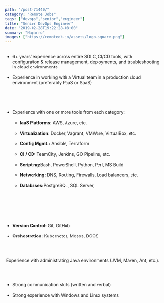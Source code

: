 ```yaml
---
path: "/post-71440/"
category: "Remote Jobs"
tags: ["devops","senior","engineer"]
title: "Senior DevOps Engineer"
date: "2019-02-28T19:22:28-08:00"
summary: "Nagarro"
images: ["https://remoteok.io/assets/logo-square.png"]
---
```


<ul><br /><li>6+ years&rsquo; experience across entire SDLC, CI/CD tools, with configuration &amp; release management, deployments, and troubleshooting in cloud environments</li><br /><li>Experience in working&nbsp;with a Virtual team in a production cloud environment (preferably PaaS or SaaS)&nbsp;</li><br /></ul><br /><ul><br /><li>Experience with one or more tools from each category:<br /><ul><br /><li><strong>IaaS Platforms</strong>: AWS, Azure, etc.</li><br /><li><strong>Virtualization</strong>: Docker, Vagrant, VMWare, VirtualBox, etc.</li><br /><li><strong>Config Mgmt.:</strong> Ansible, Terraform</li><br /><li><strong>CI / CD:&nbsp;</strong>TeamCity, Jenkins, GO Pipeline, etc.</li><br /><li><strong>Scripting:</strong>Bash, PowerShell, Python, Perl, MS Build</li><br /><li><strong>Networking:&nbsp;</strong>DNS, Routing, Firewalls, Load balancers, etc.</li><br /><li><strong>Databases:</strong>PostgreSQL, SQL Server,</li><br /></ul><br /></li><br /></ul><br /><ul><br /><li><strong>Version Control:&nbsp;</strong>Git, GitHub</li><br /><li><strong>Orchestration:</strong> Kubernetes, Mesos, DCOS</li><br /></ul><br /><p>&nbsp;Experience with administrating Java environments (JVM, Maven, Ant, etc.).</p><br /><ul><br /><li>Strong communication skills (written and verbal)</li><br /><li>Strong experience with Windows and Linux systems</li><br /></ul>
